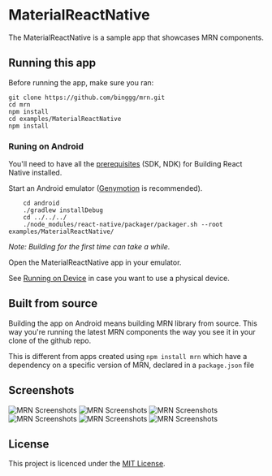 # MaterialReactNative

The MaterialReactNative is a sample app that showcases MRN components.

## Running this app

Before running the app, make sure you ran:

```
git clone https://github.com/binggg/mrn.git
cd mrn
npm install
cd examples/MaterialReactNative
npm install
```

### Runing on Android

You'll need to have all the [prerequisites](https://github.com/facebook/react-native/tree/master/ReactAndroid#prerequisites) (SDK, NDK) for Building React Native installed.

Start an Android emulator ([Genymotion](https://www.genymotion.com) is recommended).

```
	cd android
	./gradlew installDebug
    cd ../../../
    ./node_modules/react-native/packager/packager.sh --root examples/MaterialReactNative/
```

_Note: Building for the first time can take a while._

Open the MaterialReactNative app in your emulator.

See [Running on Device](https://facebook.github.io/react-native/docs/running-on-device-android.html) in case you want to use a physical device.

## Built from source

Building the app on Android means building MRN library from source. This way you're running the latest MRN components the way you see it in your clone of the github repo.

This is different from apps created using `npm install mrn` which have a dependency on a specific version of MRN, declared in a `package.json` file 

## Screenshots

![MRN Screenshots](http://mrn.js.org/user/image/Feature1.png)
![MRN Screenshots](http://mrn.js.org/user/image/Feature2.png)
![MRN Screenshots](http://mrn.js.org/user/image/Feature3.png)
![MRN Screenshots](http://mrn.js.org/user/image/Feature4.png)
![MRN Screenshots](http://mrn.js.org/user/image/Feature5.png)
![MRN Screenshots](http://mrn.js.org/user/image/Feature6.png)

## License

This project is licenced under the [MIT License](http://opensource.org/licenses/mit-license.html).

